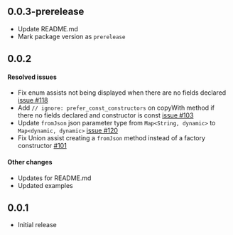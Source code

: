 ## 0.0.3-prerelease

- Update README.md
- Mark package version as `prerelease`

## 0.0.2

#### Resolved issues

- Fix enum assists not being displayed when there are no fields declared [issue #118](https://github.com/spideythewebhead/data_class_plugin/pull/119)
- Add `// ignore: prefer_const_constructors` on copyWith method if there no fields declared and constructor is const [issue #103](https://github.com/spideythewebhead/data_class_plugin/pull/111)
- Update `fromJson` json parameter type from `Map<String, dynamic>` to `Map<dynamic, dynamic>` [issue #120](https://github.com/spideythewebhead/data_class_plugin/pull/122)
- Fix Union assist creating a `fromJson` method instead of a factory constructor [#101](https://github.com/spideythewebhead/data_class_plugin/pull/121)

#### Other changes

- Updates for README.md
- Updated examples


## 0.0.1

- Initial release